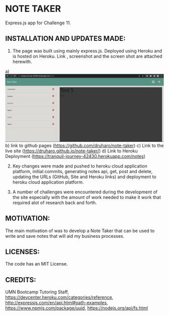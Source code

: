 # NOTE TAKER 
 Express.js app for Challenge 11.

## INSTALLATION AND UPDATES MADE:
1. The page was built using mainly express.js. Deployed using Heroku and is hosted on Heroku. Link , screenshot and the screen shot are attached herewith.

a) ![image info](./utils/noteTaker.png)
b) link to github pages (https://github.com/druharo/note-taker)
c) Link to the live site (https://druharo.github.io/note-taker/)
d) Link to Heroku Deployment (https://tranquil-journey-42430.herokuapp.com/notes)

2. Key changes were made and pushed to heroku cloud application platform,  initial  commits, generating notes api, get, post and delete, updating the URLs (GitHub, Site and Heroku links) and deployment to heroku cloud application platform.

3. A number of challenges were encountered during the development of the site especially with the amount of work needed to make it work that required alot of research back and forth. 

## MOTIVATION:
The main motivation of was to develop a Note Taker that can be used to write and save notes that will aid my business processes.

## LICENSES:
The code has an MIT License.

## CREDITS:
UMN Bootcamp Tutoring Staff, https://devcenter.heroku.com/categories/reference, http://expressjs.com/en/api.html#path-examples, https://www.npmjs.com/package/uuid, https://nodejs.org/api/fs.html
